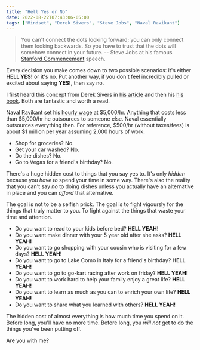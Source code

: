 ```yaml
---
title: "Hell Yes or No"
date: 2022-08-22T07:43:06-05:00
tags: ["Mindset", "Derek Sivers", "Steve Jobs", "Naval Ravikant"]
---
```



> You can't connect the dots looking forward; you can only connect them looking backwards. So you have to trust that the dots will somehow connect in your future.  -- Steve Jobs at his famous [Stanford Commencement](https://www.youtube.com/watch?v=UF8uR6Z6KLc) speech.
 
Every decision you make comes down to two possible scenarios: it's either __HELL YES!__ or it's no. Put another way, if you don't feel incredibly pulled or excited about saying __YES!__, then say no.

I first heard this concept from Derek Sivers in [his article](https://sive.rs/hellyeah) and then his [his book](https://sive.rs/n). Both are fantastic and worth a read.

Naval Ravikant set his [hourly wage](https://nav.al/hourly-rate) at $5,000/hr. Anything that costs less than $5,000/hr he outsources to someone else. Naval essentially outsources everything then. For reference, $500/hr (without taxes/fees) is about $1 million per year assuming 2,000 hours of work.

- Shop for groceries? No. 
- Get your car washed? No.
- Do the dishes? No. 
- Go to Vegas for a friend's birthday? No. 

There's a huge hidden cost to things that you say yes to. It's only *hidden* because you *have to* spend your time in some way. There's also the reality that you can't say *no* to doing dishes unless you actually have an alternative in place and you can *afford* that alternative.

The goal is not to be a selfish prick. 
The goal is to fight vigoursly for the things that truly matter to you. To fight against the things that waste your time and attention.

- Do you want to read to your kids before bed? __HELL YEAH!__
- Do you want make dinner with your 5 year old after she asks? __HELL YEAH!__
- Do you want to go shopping with your cousin who is visiting for a few days? __HELL YEAH!__
- Do you want to go to Lake Como in Italy for a friend's birthday? __HELL YEAH!__
- Do you want to go to go-kart racing after work on friday? __HELL YEAH!__
- Do you want to work hard to help your family enjoy a great life? __HELL YEAH!__
- Do you want to learn as much as you can to enrich your own life? __HELL YEAH!__
- Do you want to share what you learned with others? __HELL YEAH!__

The hidden cost of almost everything is how much time you spend on it. Before long, you'll have no more time. Before long, you *will not* get to do the things you've been putting off.

Are you with me?

